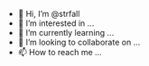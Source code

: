 - 👋 Hi, I’m @strfall
- 👀 I’m interested in ...
- 🌱 I’m currently learning ...
- 💞️ I’m looking to collaborate on ...
- 📫 How to reach me ...

<!---
strfall/strfall is a ✨ special ✨ repository because its `README.md` (this file) appears on your GitHub profile.
You can click the Preview link to take a look at your changes.
--->
